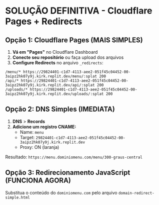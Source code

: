 # SOLUÇÃO DEFINITIVA - Cloudflare Pages + Redirects

## Opção 1: Cloudflare Pages (MAIS SIMPLES)

1. **Vá em "Pages"** no Cloudflare Dashboard
2. **Conecte seu repositório** ou faça upload dos arquivos
3. **Configure Redirects** no arquivo `_redirects`:

```
/menu/* https://29824401-c1d7-4113-aee2-051f45c04452-00-3aipz2hk07y9j.kirk.replit.dev/menu/:splat 200
/api/* https://29824401-c1d7-4113-aee2-051f45c04452-00-3aipz2hk07y9j.kirk.replit.dev/api/:splat 200
/uploads/* https://29824401-c1d7-4113-aee2-051f45c04452-00-3aipz2hk07y9j.kirk.replit.dev/uploads/:splat 200
```

## Opção 2: DNS Simples (IMEDIATA)

1. **DNS** > **Records**
2. **Adicione um registro CNAME:**
   - Name: `menu`
   - Target: `29824401-c1d7-4113-aee2-051f45c04452-00-3aipz2hk07y9j.kirk.replit.dev`
   - Proxy: ON (laranja)

Resultado: `https://menu.dominiomenu.com/menu/300-graus-central`

## Opção 3: Redirecionamento JavaScript (FUNCIONA AGORA)

Substitua o conteúdo do `dominiomenu.com` pelo arquivo `domain-redirect-simple.html`